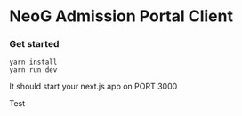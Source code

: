 # NeoG Admission Portal Client

### Get started 

```  
yarn install
yarn run dev
``` 

It should start your next.js app on PORT 3000

Test




